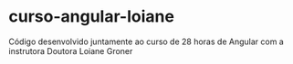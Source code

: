 # curso-angular-loiane
Código desenvolvido juntamente ao curso de 28 horas de Angular com a instrutora Doutora Loiane Groner
